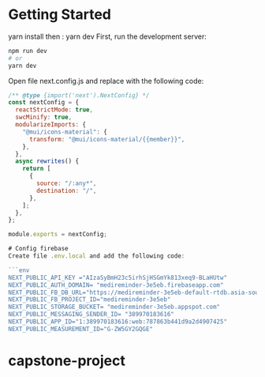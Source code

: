 
# Getting Started

yarn install then : yarn dev
First, run the development server:

```bash
npm run dev
# or
yarn dev
```

Open file next.config.js and replace with the following code:

```js
/** @type {import('next').NextConfig} */
const nextConfig = {
  reactStrictMode: true,
  swcMinify: true,
  modularizeImports: {
    "@mui/icons-material": {
      transform: "@mui/icons-material/{{member}}",
    },
  },
  async rewrites() {
    return [
      {
        source: "/:any*",
        destination: "/",
      },
    ];
  },
};

module.exports = nextConfig;

# Config firebase
Create file .env.local and add the following code:

```env
NEXT_PUBLIC_API_KEY ="AIzaSyBmH23c5irhSjHSGmYk813xeq9-BLaHUtw"
NEXT_PUBLIC_AUTH_DOMAIN= "medireminder-3e5eb.firebaseapp.com"
NEXT_PUBLIC_FB_DB_URL="https://medireminder-3e5eb-default-rtdb.asia-southeast1.firebasedatabase.app"
NEXT_PUBLIC_FB_PROJECT_ID="medireminder-3e5eb"
NEXT_PUBLIC_STORAGE_BUCKET= "medireminder-3e5eb.appspot.com"
NEXT_PUBLIC_MESSAGING_SENDER_ID= "389970183616"
NEXT_PUBLIC_APP_ID="1:389970183616:web:787863b441d9a2d4907425"
NEXT_PUBLIC_MEASUREMENT_ID="G-ZW5GY2GQGE"
```
# capstone-project